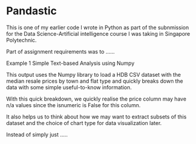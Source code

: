 # Pandastic

This is one of my earlier code I wrote in Python as part of the subnmission for the Data Science-Artificial intelligence course I was taking in Singapore Polytechnic.

Part of assignment requirements was to ......

Example 1 
Simple Text-based Analysis using Numpy


This output uses the Numpy library to load a HDB CSV dataset with the median resale prices by town and flat type and quickly breaks down the data with some simple useful-to-know information.

With this quick breakdown, we quickly realise the price column may have n/a values since the isnumeric is False for this column.

It also helps us to think about how we may want to extract subsets of this dataset and the choice of chart type for data visualization later.


Instead of simply just .....
